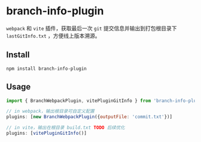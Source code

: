 # branch-info-plugin
`webpack` 和 `vite` 插件，获取最后一次 `git` 提交信息并输出到打包根目录下 `lastGitInfo.txt` ，方便线上版本溯源。

## Install
`npm install branch-info-plugin`
## Usage
```js
import { BranchWebpackPlugin, vitePluginGitInfo } from 'branch-info-plugin'

// in webpack，输出根目录可自定义配置
plugins: [new BranchWebpackPlugin({outputFile: 'commit.txt'})]

// in vite，输出在根目录 build.txt TODO 后续优化
plugins: [vitePluginGitInfo()]
```
